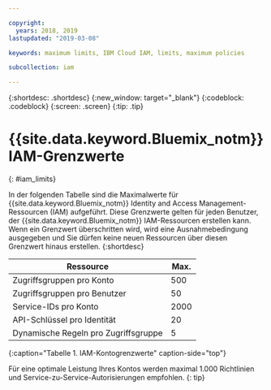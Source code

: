 ```yaml
---

copyright:
  years: 2018, 2019
lastupdated: "2019-03-08"

keywords: maximum limits, IBM Cloud IAM, limits, maximum policies

subcollection: iam

---
```



{:shortdesc: .shortdesc}
{:new_window: target="_blank"}
{:codeblock: .codeblock}
{:screen: .screen}
{:tip: .tip}

# {{site.data.keyword.Bluemix_notm}} IAM-Grenzwerte
{: #iam_limits}

In der folgenden Tabelle sind die Maximalwerte für {{site.data.keyword.Bluemix_notm}} Identity and Access Management-Ressourcen (IAM) aufgeführt. Diese Grenzwerte gelten für jeden Benutzer, der {{site.data.keyword.Bluemix_notm}} IAM-Ressourcen erstellen kann. Wenn ein Grenzwert überschritten wird, wird eine Ausnahmebedingung ausgegeben und Sie dürfen keine neuen Ressourcen über diesen Grenzwert hinaus erstellen.
{:shortdesc}

| Ressource | Max. |
|----------|---------|
| Zugriffsgruppen pro Konto | 500 |
| Zugriffsgruppen pro Benutzer | 50 |
| Service-IDs pro Konto | 2000 |
| API-Schlüssel pro Identität | 20 |
| Dynamische Regeln pro Zugriffsgruppe | 5 |
{:caption="Tabelle 1. IAM-Kontogrenzwerte" caption-side="top"}

Für eine optimale Leistung Ihres Kontos werden maximal 1.000 Richtlinien und Service-zu-Service-Autorisierungen empfohlen.
{: tip}
